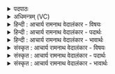 <details><summary>पदपाठः</summary>

गा꣡य꣢꣯न्ति। त्वा꣣। गायत्रि꣡णः꣢। अ꣡र्च꣢꣯न्ति। अ꣣र्क꣢म्। अ꣣र्कि꣡णः꣢। ब्र꣣ह्मा꣡णः꣢। त्वा꣣। शतक्रतो। शत। क्रतो। उ꣢त्। व꣣ꣳश꣢म्। इ꣣व। येमिरे। १३४४।
</details>

<details><summary>अधिमन्त्रम् (VC)</summary>

- इन्द्रः
- मधुच्छन्दा वैश्वामित्रः
- अनुष्टुप्
- गान्धारः
</details>

<details><summary>हिन्दी : आचार्य रामनाथ वेदालंकार - विषयः</summary>

प्रथमऋचा की व्याख्या पूर्वार्चिक में ३४२ क्रमाङ्क पर परमेश्वर की अर्चना के विषय में हो चुकी है। यहाँ भी उसी विषय का वर्णन करते हैं।
</details>

<details><summary>हिन्दी : आचार्य रामनाथ वेदालंकार - पदार्थः</summary>

पदार्थान्वयभाषाः -  हे (शतक्रतो) असंख्यात कर्मों वा प्रज्ञाओंवाले जगदीश्वर ! (त्वा) गाये जाने योग्य आपकी (गायत्रिणः) जिन्होंने वेदों के गायत्री आदि प्रशस्त छन्दों का अध्ययन किया हुआ है, ऐसे धार्मिक ईश्वरोपासक लोग (गायन्ति) सामवेद आदि के गान द्वारा प्रशंसा करते हैं। (अर्किणः) वेदमन्त्र जिनके ज्ञान के साधन हैं, ऐसे लोग (अर्कम्) सब जनों के पूजनीय आपकी (अर्चन्ति) नित्य पूजा करते हैं। (ब्रह्माणः) वेदार्थों को जानकर तदनुसार कर्म करनेवाले विद्वान् लोग (त्वा) जगत् के रचयिता आपको (उद्येमिरे) अपने प्रति उद्यमवान् करते हैं, (वंशम् इव) जैसे उत्कृष्ट गुणों और शिक्षाओं से लोग अपने कुल को (उद् येमिरे) उद्यमी बनाते हैं ॥१॥३ यहाँ उपमालङ्कार है ॥१॥
</details>

<details><summary>हिन्दी : आचार्य रामनाथ वेदालंकार - भावार्थः</summary>

भावार्थभाषाः -  सब मनुष्यों को चाहिए कि वे परमेश्वर का ही गान और पूजन करें,क्योंकि उसके तुल्य या उससे अधिक अन्य कोई नहीं हैं ॥१॥
</details>

<details><summary>संस्कृत : आचार्य रामनाथ वेदालंकार - विषयः</summary>

तत्र प्रथमा ऋक् पूर्वार्चिके ३४२ क्रमाङ्के परमेश्वरार्चनविषये व्याख्याता। अत्रापि स एव विषयो वर्ण्यते।
</details>

<details><summary>संस्कृत : आचार्य रामनाथ वेदालंकार - पदार्थः</summary>

पदार्थान्वयभाषाः -  हे (शतक्रतो) शतं बहूनि कर्माणि प्रज्ञानानि वा यस्य तथाविध इन्द्र जगदीश्वर ! (त्वा) गेयं त्वाम् (गायत्रिणः) गायत्राणि प्रशस्तानि छन्दांस्यधीतानि विद्यन्ते येषां ते धार्मिका ईश्वरोपासकाः। [अत्र प्रशंसायामिनिः।] (गायन्ति) सामवेदादिगानेन प्रशंसन्ति। (अर्किणः) अर्का मन्त्रा ज्ञानसाधना येषां ते (अर्कम्) अर्च्यते पूज्यते सर्वैर्जनैर्यस्तं त्वाम् (अर्चन्ति) नित्यं पूजयन्ति। (ब्रह्माणः) वेदार्थान् विदित्वा क्रियावन्तो विद्वांसः (त्वा) त्वां जगत्स्रष्टारम् (उद्येमिरे) उद्यच्छन्ति, (वंशम् इव) यथोत्कृष्टैर्गुणैः शिक्षणैश्च स्वकीयं वंशम् (उद्येमिरे) उद्यमवन्तं कुर्वन्ति तथा ॥१॥२ अत्रोपमालङ्कारः ॥१॥
</details>

<details><summary>संस्कृत : आचार्य रामनाथ वेदालंकार - भावार्थः</summary>

भावार्थभाषाः -  सर्वैर्जनैः परमेश्वरस्यैव गानमर्चनं च कर्तव्यम्,तत्सदृशस्य तदधिकस्य वाऽन्यस्य कस्यचिद् अविद्यमानत्वात् ॥१॥
</details>